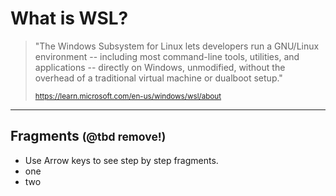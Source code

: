 # What is WSL?

> "The Windows Subsystem for Linux lets developers run a GNU/Linux environment -- including most command-line tools, utilities, and applications -- directly on Windows, unmodified, without the overhead of a traditional virtual machine or dualboot setup."
>
> <small><https://learn.microsoft.com/en-us/windows/wsl/about></small>

---

## Fragments <small>(@tbd remove!)</small>

- Use Arrow keys to see step by step fragments.
- one <!-- .element: class="fragment" -->
- two <!-- .element: class="fragment" -->
